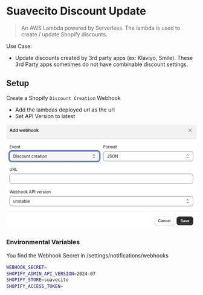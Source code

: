 # Suavecito Discount Update

> An AWS Lambda powered by Serverless. The lambda is used to create / update Shopify discounts.

Use Case:

- Update discounts created by 3rd party apps (ex: Klaviyo, Smile). These 3rd Party apps sometimes do not have combinable discount settings.

## Setup

Create a Shopify `Discount Creation` Webhook

- Add the lambdas deployed url as the url
- Set API Version to latest

<p align="center">
  <img src="./screenshots/shopify-discount-creation-webhook.jpg" alt="Shopify Discount Creation Webhook" width="1000">
</p>

### Environmental Variables

You find the Webhook Secret in /settings/notifications/webhooks

```bash
WEBHOOK_SECRET=
SHOPIFY_ADMIN_API_VERSION=2024-07
SHOPIFY_STORE=suavecito
SHOPIFY_ACCESS_TOKEN=
```
